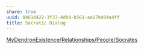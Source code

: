 ```yaml
---
share: true
uuid: 8461d422-3f37-4db9-b561-aa17b404a4ff
title: Socratic Dialog
---
```

[MyDendronExistence/Relationships/People/Socrates](/undefined)